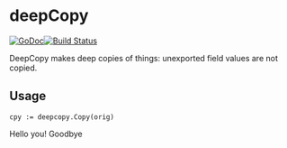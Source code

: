 deepCopy
========
[![GoDoc](https://godoc.org/github.com/mohae/deepcopy?status.svg)](https://godoc.org/github.com/mohae/deepcopy)[![Build Status](https://travis-ci.org/mohae/deepcopy.png)](https://travis-ci.org/mohae/deepcopy)

DeepCopy makes deep copies of things: unexported field values are not copied.

## Usage
    cpy := deepcopy.Copy(orig)
Hello you!
Goodbye
